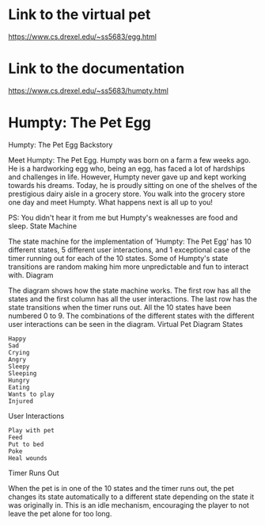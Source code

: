 # Link to the virtual pet
https://www.cs.drexel.edu/~ss5683/egg.html

# Link to the documentation
https://www.cs.drexel.edu/~ss5683/humpty.html

# Humpty: The Pet Egg


Humpty: The Pet Egg
Backstory

Meet Humpty: The Pet Egg. Humpty was born on a farm a few weeks ago. He is a hardworking egg who, being an egg, has faced a lot of hardships and challenges in life. However, Humpty never gave up and kept working towards his dreams. Today, he is proudly sitting on one of the shelves of the prestigious dairy aisle in a grocery store. You walk into the grocery store one day and meet Humpty. What happens next is all up to you!

PS: You didn't hear it from me but Humpty's weaknesses are food and sleep.
State Machine

The state machine for the implementation of 'Humpty: The Pet Egg' has 10 different states, 5 different user interactions, and 1 exceptional case of the timer running out for each of the 10 states. Some of Humpty's state transitions are random making him more unpredictable and fun to interact with.
Diagram

The diagram shows how the state machine works. The first row has all the states and the first column has all the user interactions. The last row has the state transitions when the timer runs out. All the 10 states have been numbered 0 to 9. The combinations of the different states with the different user interactions can be seen in the diagram. Virtual Pet Diagram
States

    Happy
    Sad
    Crying
    Angry
    Sleepy
    Sleeping
    Hungry
    Eating
    Wants to play
    Injured

User Interactions

    Play with pet
    Feed
    Put to bed
    Poke
    Heal wounds

Timer Runs Out

When the pet is in one of the 10 states and the timer runs out, the pet changes its state automatically to a different state depending on the state it was originally in. This is an idle mechanism, encouraging the player to not leave the pet alone for too long.
